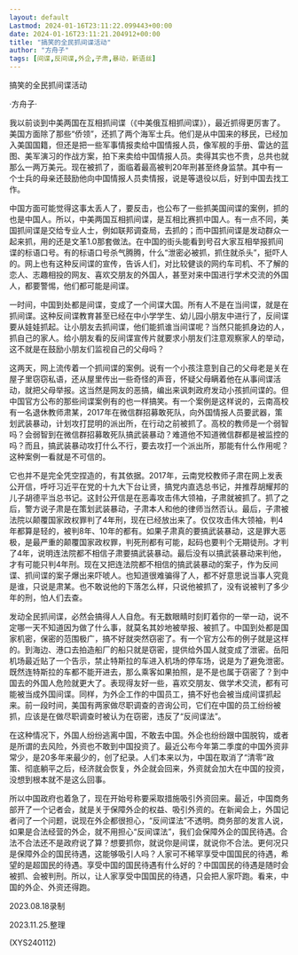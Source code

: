 ```yaml
---
layout: default
Lastmod: 2024-01-16T23:11:22.099443+00:00
date: 2024-01-16T23:11:21.204912+00:00
title: "搞笑的全民抓间谍活动"
author: "方舟子"
tags: [间谍,反间谍,外企,子肃,暴动，新语丝]
---
```


搞笑的全民抓间谍活动

·方舟子·

我以前谈到中美两国在互相抓间谍（《中美俄互相抓间谍》），最近抓得更厉害了。美国方面除了那些“侨领”，还抓了两个海军士兵。他们是从中国来的移民，已经加入美国国籍，但还是把一些军事情报卖给中国情报人员，像军舰的手册、雷达的蓝图、美军演习的作战方案，拍下来卖给中国情报人员。卖得其实也不贵，总共也就那么一两万美元。现在被抓了，面临着最高被判20年刑甚至终身监禁。其中有一个士兵的母亲还鼓励他向中国情报人员卖情报，说是等退役以后，好到中国去找工作。

中国方面可能觉得这事太丢人了，要反击，也公布了一些抓美国间谍的案例，抓的也是中国人。所以，中美两国互相抓间谍，是互相比赛抓中国人。有一点不同，美国抓间谍是交给专业人士，例如联邦调查局，去抓的；而中国抓间谍是发动群众一起来抓，用的还是文革1.0那套做法。在中国的街头能看到号召大家互相举报抓间谍的标语口号。有的标语口号杀气腾腾，什么“泄密必被抓，抓住就杀头”，挺吓人的。网上也有这种反间谍的宣传，告诉人们，对比较健谈的网约车司机、不了解的恋人、志趣相投的网友、喜欢交朋友的外国人，甚至对来中国进行学术交流的外国人，都要警惕，他们都可能是间谍。

一时间，中国到处都是间谍，变成了一个间谍大国。所有人不是在当间谍，就是在抓间谍。这种反间谍教育甚至已经在中小学学生、幼儿园小朋友中进行了，反间谍要从娃娃抓起。让小朋友去抓间谍，他们能抓谁当间谍呢？当然只能抓身边的人，抓自己的家人。给小朋友看的反间谍宣传片就要求小朋友们注意观察家人的举动，这不就是在鼓励小朋友们监视自己的父母吗？

这两天，网上流传着一个抓间谍的案例。说有一个小孩注意到自己的父母老是关在屋子里窃窃私语，还从屋里传出一些奇怪的声音，怀疑父母瞒着他在从事间谍活动，就把父母举报。这当然是网友的恶搞，编出来讽刺政府发动小孩抓间谍的。但中国官方公布的那些间谍案例有的也一样搞笑。有一个案例是这样说的，云南高校有一名退休教师肃某，2017年在微信群招募敢死队，向外国情报人员要武器，策划武装暴动，计划攻打昆明的派出所，在行动之前被抓了。高校的教师是一个弱智吗？会弱智到在微信群招募敢死队搞武装暴动？难道他不知道微信群都是被监控的吗？而且，搞武装暴动攻打什么不行，要去攻打一个派出所，那能有什么作用呢？这种案例一看就是不可信的。

它也并不是完全凭空捏造的，有其依据。2017年，云南党校教师子肃在网上发表公开信，呼吁习近平在党的十九大下台让贤，搞党内直选总书记，并推荐胡耀邦的儿子胡德平当总书记。这封公开信是在恶毒攻击伟大领袖，子肃就被抓了。抓了之后，警方说子肃是在策划武装暴动，子肃本人和他的律师当然否认。最后，子肃被法院以颠覆国家政权罪判了4年刑，现在已经放出来了。仅仅攻击伟大领袖，判4年都算是轻的，被判8年、10年的都有。如果子肃真的要搞武装暴动，这是罪大恶极，是最严重的颠覆国家政权罪，判死刑都有可能，起码也要判个无期徒刑。才判了4年，说明连法院都不相信子肃要搞武装暴动。最后没有以搞武装暴动来判他，才有可能只判4年刑。现在又把连法院都不相信的搞武装暴动的案子，作为反间谍、抓间谍的案子爆出来吓唬人。也知道很难骗得了人，都不好意思说当事人究竟是谁，只说是肃某。也不敢说他的下落怎么样，只说他被抓了，没有说被判了多少年的刑，怕人们去查。

发动全民抓间谍，必然会搞得人人自危。有无数眼睛时刻盯着你的一举一动，说不定哪一天不知道因为做了什么事，就莫名其妙地被举报、被抓了。中国到处都是国家机密，保密的范围极广，搞不好就突然窃密了。有一个官方公布的例子就是这样的。到海边、港口去拍造船厂的船只就是窃密，提供给外国人就变成了泄密。岳阳机场最近贴了一个告示，禁止特斯拉的车进入机场的停车场，说是为了避免泄密。既然连特斯拉的车都不能开进去，那么乘客如果拍照，是不是也属于窃密了？到中国去的外国人危险就更大了。表现得友好一些，喜欢交朋友、做学术交流，都有可能被当成外国间谍。同样，为外企工作的中国员工，搞不好也会被当成间谍抓起来。前一段时间，美国有两家做尽职调查的咨询公司，它们在中国的员工纷纷被抓，应该是在做尽职调查时被认为在窃密，违反了“反间谍法”。

在这种情况下，外国人纷纷逃离中国，不敢去中国。外企也纷纷跟中国脱钩，或者是所谓的去风险，外资也不敢到中国投资了。最近公布今年第二季度的中国外资非常少，是20多年来最少的，创了纪录。人们本来以为，中国在取消了“清零”政策、彻底躺平之后，经济就会恢复，外企就会回来，外资就会加大在中国的投资，没想到根本就不是这么回事。

所以中国政府也着急了，现在开始号称要采取措施吸引外资回来。最近，中国商务部开了一个记者会，就是关于保障外企的权益、吸引外资的。在新闻会上，外国记者问了一个问题，说现在外企都很担心，“反间谍法”不透明。商务部的发言人说，如果是合法经营的外企，就不用担心“反间谍法”，我们会保障外企的国民待遇。合法不合法还不是政府说了算？想要抓你，就说你是间谍，就说你不合法。更何况只是保障外企的国民待遇，这能够吸引人吗？人家可不稀罕享受中国国民的待遇，希望的是超国民的待遇。享受中国的国民待遇有什么好的？中国国民的待遇是随时会被抓、会被判刑。所以，让人家享受中国国民的待遇，只会把人家吓跑。看来，中国的外企、外资还得跑。

2023.08.18录制

2023.11.25.整理

(XYS240112)

